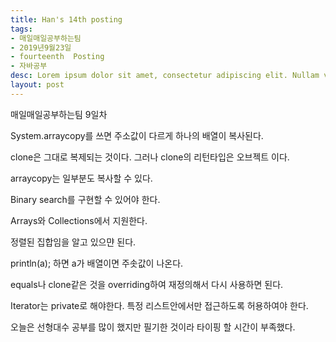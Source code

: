 ```yaml
---
title: Han's 14th posting
tags:
- 매일매일공부하는팀
- 2019년9월23일
- fourteenth  Posting
- 자바공부
desc: Lorem ipsum dolor sit amet, consectetur adipiscing elit. Nullam vehicula gravida felis et dapibus.
layout: post
---
```


<!-- more -->
<!-- Mauris a molestie neque. Aliquam non malesuada nisi, a sodales purus. Nam molestie faucibus sapien eu euismod. Sed scelerisque ornare euismod. In tincidunt est vel pharetra convallis. Praesent vitae nisi odio.-->



매일매일공부하는팀 9일차

System.arraycopy를 쓰면 주소값이 다르게 하나의 배열이 복사된다.

clone은 그대로 복제되는 것이다. 그러나 clone의 리턴타입은 오브젝트 이다.

arraycopy는 일부분도 복사할 수 있다.

Binary search를 구현할 수 있어야 한다.

Arrays와 Collections에서 지원한다.

정렬된 집합임을 알고 있으먄 된다.

println(a); 하면 a가 배열이면 주솟값이 나온다.

equals나 clone같은 것을 overriding하여 재정의해서 다시 사용하면 된다.

Iterator는 private로 해야한다. 특정 리스트안에서만 접근하도록 허용하여야 한다.

오늘은 선형대수 공부를 많이 했지만 필기한 것이라 타이핑 할 시간이 부족했다.